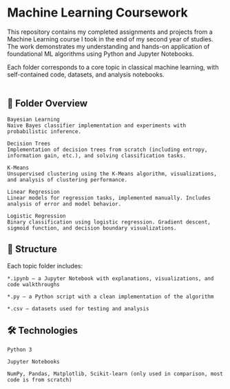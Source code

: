 <h1>Machine Learning Coursework</h1>

This repository contains my completed assignments and projects from a Machine Learning course I took in the end of my second year of studies. The work demonstrates my understanding and hands-on application of foundational ML algorithms using Python and Jupyter Notebooks.

Each folder corresponds to a core topic in classical machine learning, with self-contained code, datasets, and analysis notebooks.<br><br>
<h2>📂 Folder Overview</h2>

    Bayesian Learning
    Naive Bayes classifier implementation and experiments with probabilistic inference.

    Decision Trees
    Implementation of decision trees from scratch (including entropy, information gain, etc.), and solving classification tasks.

    K-Means
    Unsupervised clustering using the K-Means algorithm, visualizations, and analysis of clustering performance.

    Linear Regression
    Linear models for regression tasks, implemented manually. Includes analysis of error and model behavior.

    Logistic Regression
    Binary classification using logistic regression. Gradient descent, sigmoid function, and decision boundary visualizations.

<h2>📁 Structure</h2>

Each topic folder includes:

    *.ipynb — a Jupyter Notebook with explanations, visualizations, and code walkthroughs

    *.py — a Python script with a clean implementation of the algorithm

    *.csv — datasets used for testing and analysis

<h2>🛠 Technologies</h2>

    Python 3

    Jupyter Notebooks

    NumPy, Pandas, Matplotlib, Scikit-learn (only used in comparison, most code is from scratch)
